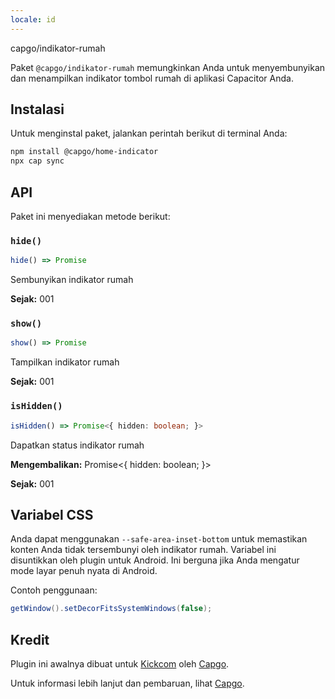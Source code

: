 ```yaml
---
locale: id
---
```


capgo/indikator-rumah

Paket `@capgo/indikator-rumah` memungkinkan Anda untuk menyembunyikan dan menampilkan indikator tombol rumah di aplikasi Capacitor Anda.

## Instalasi

Untuk menginstal paket, jalankan perintah berikut di terminal Anda:

```bash
npm install @capgo/home-indicator
npx cap sync
```

## API

Paket ini menyediakan metode berikut:

### `hide()`

```typescript
hide() => Promise
```

Sembunyikan indikator rumah

**Sejak:** 001

### `show()`

```typescript
show() => Promise
```

Tampilkan indikator rumah

**Sejak:** 001

### `isHidden()`

```typescript
isHidden() => Promise<{ hidden: boolean; }>
```

Dapatkan status indikator rumah

**Mengembalikan:** Promise<{ hidden: boolean; }>

**Sejak:** 001

## Variabel CSS

Anda dapat menggunakan `--safe-area-inset-bottom` untuk memastikan konten Anda tidak tersembunyi oleh indikator rumah. Variabel ini disuntikkan oleh plugin untuk Android. Ini berguna jika Anda mengatur mode layar penuh nyata di Android.

Contoh penggunaan:

```java
getWindow().setDecorFitsSystemWindows(false);
```

## Kredit

Plugin ini awalnya dibuat untuk [Kickcom](https://kickcom/) oleh [Capgo](https://capgo.app/).

Untuk informasi lebih lanjut dan pembaruan, lihat [Capgo](https://capgo.app/).